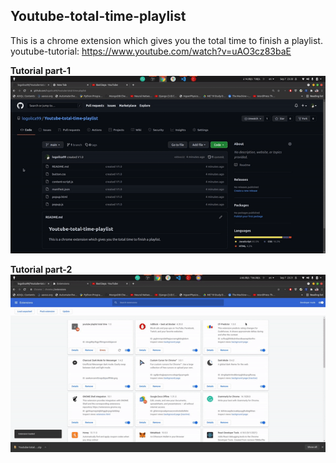 ## Youtube-total-time-playlist
This is a chrome extension which gives you the total time to finish a playlist.
youtube-tutorial: https://www.youtube.com/watch?v=uAO3cz83baE

**Tutorial part-1**
![tutorial Part 1](https://raw.githubusercontent.com/logolica99/Youtube-total-time-playlist/main/tutorial%20video/part-1.gif)


**Tutorial part-2**
![tutorial Part 2](https://raw.githubusercontent.com/logolica99/Youtube-total-time-playlist/main/tutorial%20video/part-2.gif)
